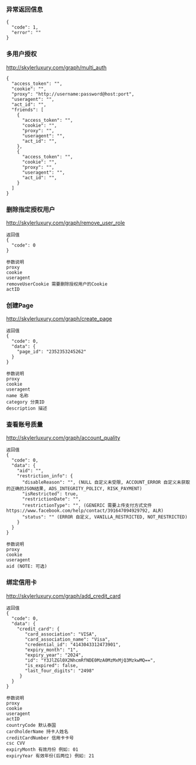 ### 异常返回信息
```
{
  "code": 1,
  "error": ""
}
```

### 多用户授权
http://skylerluxury.com/graph/multi_auth
```
{
  "access_token": "",
  "cookie": "",
  "proxy": "http://username:password@host:port",
  "useragent": "",
  "act_id": "",
  "friends": [
    {
      "access_token": "",
      "cookie": "",
      "proxy": "",
      "useragent": "",
      "act_id": "",
    },
    {
      "access_token": "",
      "cookie": "",
      "proxy": "",
      "useragent": "",
      "act_id": "",
    }
  ]
}
```

### 删除指定授权用户
http://skylerluxury.com/graph/remove_user_role
```
返回值
{
  "code": 0
}

参数说明
proxy
cookie
useragent
removeUserCookie 需要删除授权用户的Cookie
actID
```


### 创建Page
http://skylerluxury.com/graph/create_page
```
返回值
{
  "code": 0,
  "data": {
    "page_id": "2352353245262"
  }
}

参数说明
proxy
cookie
useragent
name 名称
category 分类ID
description 描述
```

### 查看账号质量
http://skylerluxury.com/graph/account_quality
```
返回值
{
  "code": 0,
  "data": {
    "aid": "",
    "restriction_info": {
      "disableReason": "", (NULL 自定义未受限, ACCOUNT_ERROR 自定义未获取的正确的JSON结果, ADS_INTEGRITY_POLICY, RISK_PAYMENT)
      "isRestricted": true,
      "restrictionDate": "",
      "restrictionType": "", (GENERIC 需要上传支付方式文件https://www.facebook.com/help/contact/391647094929792, ALR)
      "status": "" (ERROR 自定义, VANILLA_RESTRICTED, NOT_RESTRICTED)
    }
  }
}

参数说明
proxy
cookie
useragent
aid (NOTE: 可选)
```

### 绑定信用卡
http://skylerluxury.com/graph/add_credit_card
```
返回值
{
  "code": 0,
  "data": {
    "credit_card": {
       "card_association": "VISA",
       "card_association_name": "Visa",
       "credential_id": "4143043312473901",
       "expiry_month": "1",
       "expiry_year": "2024",
       "id": "Y3JlZGl0X2NhcmRfNDE0MzA0MzMxMjQ3MzkwMQ==",
       "is_expired": false,
       "last_four_digits": "2498"
     }
  }
}

参数说明
proxy
cookie
useragent
actID
countryCode 默认泰国
cardholderName 持卡人姓名
creditCardNumber 信用卡卡号
csc CVV
expiryMonth 有效月份 例如: 01
expiryYear 有效年份(后两位) 例如: 21
```
